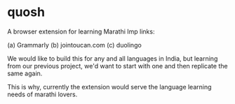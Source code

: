 # quosh
A browser extension for learning Marathi
Imp links:

(a) Grammarly
(b) jointoucan.com
(c) duolingo

We would like to build this for any and all languages in India, but learning from our previous project, we'd want to start with one and then replicate the same again.

This is why, currently the extension would serve the language learning needs of marathi lovers.

